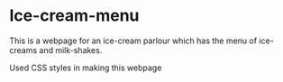 # Ice-cream-menu
This is a webpage for an ice-cream parlour which has the menu of ice-creams and milk-shakes.

Used CSS styles in making this webpage